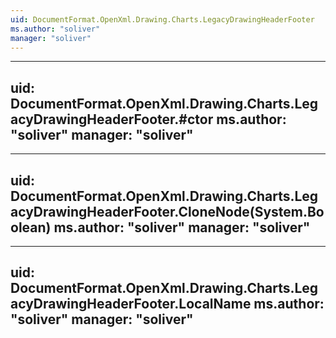 ```yaml
---
uid: DocumentFormat.OpenXml.Drawing.Charts.LegacyDrawingHeaderFooter
ms.author: "soliver"
manager: "soliver"
---
```


---
uid: DocumentFormat.OpenXml.Drawing.Charts.LegacyDrawingHeaderFooter.#ctor
ms.author: "soliver"
manager: "soliver"
---

---
uid: DocumentFormat.OpenXml.Drawing.Charts.LegacyDrawingHeaderFooter.CloneNode(System.Boolean)
ms.author: "soliver"
manager: "soliver"
---

---
uid: DocumentFormat.OpenXml.Drawing.Charts.LegacyDrawingHeaderFooter.LocalName
ms.author: "soliver"
manager: "soliver"
---
